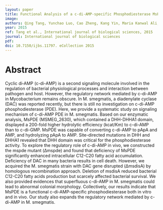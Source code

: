 ```yaml
---
layout: paper
title: Functional Analysis of a c-di-AMP-specific Phosphodiesterase MsPDE from Mycobacterium smegmatis
image: 
authors: Qing Tang, Yunchao Luo, Cao Zheng, Kang Yin, Maria Kanwal Ali, Xinfeng Li, Jin He.
year: 2015
ref: Tang et al., International journal of biological sciences, 2015
journal: International journal of biological sciences
pdf: 
doi: 10.7150/ijbs.11797. eCollection 2015
---
```


# Abstract
Cyclic di‑AMP (c-di-AMP) is a second signaling molecule involved in the regulation of bacterial physiological processes and interaction between pathogen and host. However, the regulatory network mediated by c-di-AMP in Mycobacterium remains obscure. In M. smegmatis, a diadenylate cyclase (DAC) was reported recently, but there is still no investigation on c-di-AMP phosphodiesterase (PDE). Here, we provide a systematic study on signaling mechanism of c-di-AMP PDE in M. smegmatis. Based on our enzymatic analysis, MsPDE (MSMEG_2630), which contained a DHH-DHHA1 domain, displayed a 200-fold higher hydrolytic efficiency (kcat/Km) to c-di-AMP than to c-di-GMP. MsPDE was capable of converting c-di-AMP to pApA and AMP, and hydrolyzing pApA to AMP. Site-directed mutations in DHH and DHHA1 revealed that DHH domain was critical for the phosphodiesterase activity. To explore the regulatory role of c-di-AMP in vivo, we constructed the mspde mutant (Δmspde) and found that deficiency of MsPDE significantly enhanced intracellular C12-C20 fatty acid accumulation. Deficiency of DAC in many bacteria results in cell death. However, we acquired the M. smegmatis strain with DAC gene disrupted (ΔmsdisA) by homologous recombination approach. Deletion of msdisA reduced bacterial C12-C20 fatty acids production but scarcely affected bacterial survival. We also provided evidences that superfluous c-di-AMP in M. smegmatis could lead to abnormal colonial morphology. Collectively, our results indicate that MsPDE is a functional c-di-AMP-specific phosphodiesterase both in vitro and in vivo. Our study also expands the regulatory network mediated by c-di-AMP in M. smegmatis.


